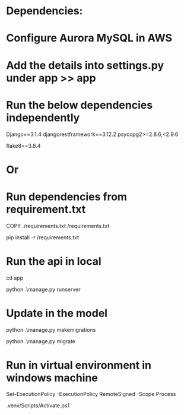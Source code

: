 # Dependencies:

# Configure Aurora MySQL in AWS
# Add the details into settings.py under app >> app

# Run the below dependencies independently
Django==3.1.4
djangorestframework==3.12.2
psycopg2>=2.8.6,<2.9.6

flake8==3.8.4

# Or 

# Run dependencies from requirement.txt

COPY ./requirements.txt /requirements.txt

pip install -r /requirements.txt 

# Run the api in local

cd app

python .\manage.py runserver

# Update in the model

python .\manage.py makemigrations

python .\manage.py migrate

# Run in virtual environment in windows machine

Set-ExecutionPolicy -ExecutionPolicy RemoteSigned -Scope Process

.venv/Scripts/Activate.ps1

